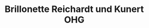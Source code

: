 ---
title: "Brillonette Reichardt und Kunert OHG"
url: /wuelfrath/brillonette-reichardt-und-kunert-ohg/
shop: Optiker
---
